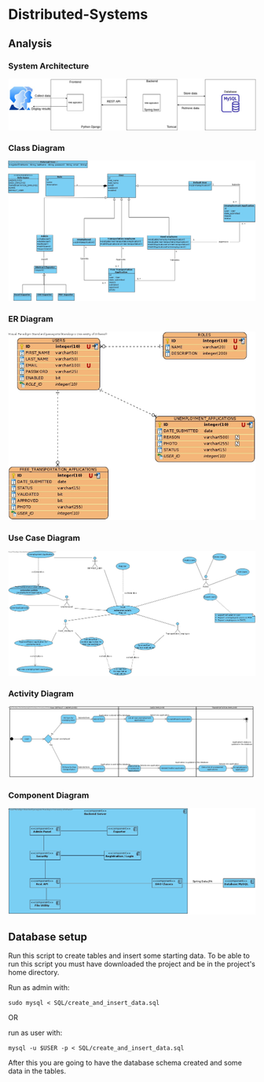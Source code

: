 # Distributed-Systems


## Analysis

### System Architecture

![System Architecture](Analysis/System_architecture.jpg)

### Class Diagram

![Class Diagram](Analysis/Class_Diagram.jpg)

### ER Diagram

![Entity Relationship Diagram](Analysis/Entity_Relationship_Diagram.jpg)

### Use Case Diagram

![Use Case Diagram](Analysis/Use_Case_Diagram.jpg)

### Activity Diagram

![Activity Diagram](Analysis/Application_Activity_Diagram.jpg)

### Component Diagram

![Component Diagram](Analysis/Component_Diagram.jpg)


## Database setup

Run this script to create tables and insert some starting data. To be able to run this script you must have downloaded the project and be in the project's home directory.

Run as admin with:
```
sudo mysql < SQL/create_and_insert_data.sql 
```

OR

run as user with:
```
mysql -u $USER -p < SQL/create_and_insert_data.sql
```


After this you are going to have the database schema created and some data in the tables.

